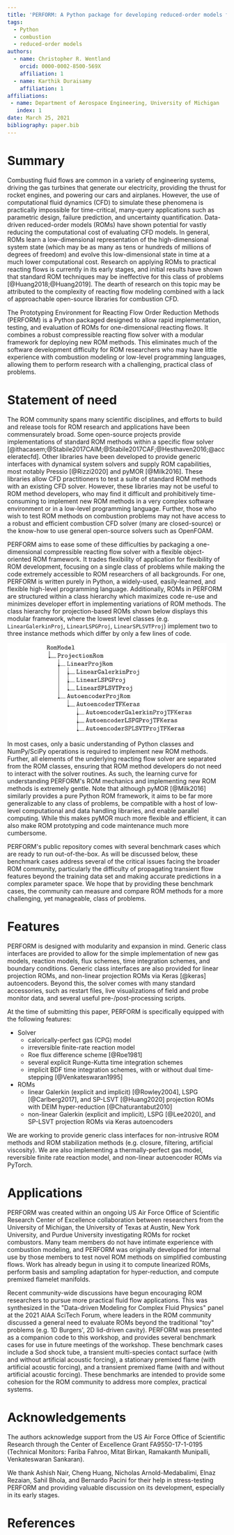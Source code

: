 ```yaml
---
title: 'PERFORM: A Python package for developing reduced-order models for reacting fluid flows'
tags:
  - Python
  - combustion
  - reduced-order models
authors:
  - name: Christopher R. Wentland
    orcid: 0000-0002-8500-569X
    affiliation: 1
  - name: Karthik Duraisamy
    affiliation: 1
affiliations:
 - name: Department of Aerospace Engineering, University of Michigan
   index: 1
date: March 25, 2021
bibliography: paper.bib
---
```


# Summary

Combusting fluid flows are common in a variety of engineering systems, driving the gas turbines that generate our electricity, providing the thrust for rocket engines, and powering our cars and airplanes. However, the use of computational fluid dynamics (CFD) to simulate these phenomena is practically impossible for time-critical, many-query applications such as parametric design, failure prediction, and uncertainty quantification. Data-driven reduced-order models (ROMs) have shown potential for vastly reducing the computational cost of evaluating CFD models. In general, ROMs learn a low-dimensional representation of the high-dimensional system state (which may be as many as tens or hundreds of millions of degrees of freedom) and evolve this low-dimensional state in time at a much lower computational cost. Research on applying ROMs to practical reacting flows is currently in its early stages, and initial results have shown that standard ROM techniques may be ineffective for this class of problems [@Huang2018;@Huang2019]. The dearth of research on this topic may be attributed to the complexity of reacting flow modeling combined with a lack of approachable open-source libraries for combustion CFD.

The Prototyping Environment for Reacting Flow Order Reduction Methods (PERFORM) is a Python packaged designed to allow rapid implementation, testing, and evaluation of ROMs for one-dimensional reacting flows. It combines a robust compressible reacting flow solver with a modular framework for deploying new ROM methods. This eliminates much of the software development difficulty for ROM researchers who may have little experience with combustion modeling or low-level programming languages, allowing them to perform research with a challenging, practical class of problems.

# Statement of need

The ROM community spans many scientific disciplines, and efforts to build and release tools for ROM research and applications have been commensurately broad. Some open-source projects provide implementations of standard ROM methods within a specific flow solver [@ithacasem;@Stabile2017CAIM;@Stabile2017CAF;@Hesthaven2016;@acceleratecfd]. Other libraries have been developed to provide generic interfaces with dynamical system solvers and supply ROM capabilities, most notably Pressio [@Rizzi2020] and pyMOR [@Milk2016]. These libraries allow CFD practitioners to test a suite of standard ROM methods with an existing CFD solver. However, these libraries may not be useful to ROM method developers, who may find it difficult and prohibitively time-consuming to implement new ROM methods in a very complex software environment or in a low-level programming language. Further, those who wish to test ROM methods on combustion problems may not have access to a robust and efficient combustion CFD solver (many are closed-source) or the know-how to use general open-source solvers such as OpenFOAM. 

PERFORM aims to ease some of these difficulties by packaging a one-dimensional compressible reacting flow solver with a flexible object-oriented ROM framework. It trades flexibility of application for flexibility of ROM development, focusing on a single class of problems while making the code extremely accessible to ROM researchers of all backgrounds. For one, PERFORM is written purely in Python, a widely-used, easily-learned, and flexible high-level programming language. Additionally, ROMs in PERFORM are structured within a class hierarchy which maximizes code re-use and minimizes developer effort in implementing variations of ROM methods. The class hierarchy for projection-based ROMs shown below displays this modular framework, where the lowest level classes (e.g. `LinearGalerkinProj`, `LinearLSPGProj`, `LinearSPLSVTProj`) implement two to three instance methods which differ by only a few lines of code. 

![Projection ROM class hierarchy](./proj_rom_class_hierarchy.jpg)

In most cases, only a basic understanding of Python classes and NumPy/SciPy operations is required to implement new ROM methods. Further, all elements of the underlying reacting flow solver are separated from the ROM classes, ensuring that ROM method developers do not need to interact with the solver routines. As such, the learning curve for understanding PERFORM's ROM mechanics and implementing new ROM methods is extremely gentle. Note that although pyMOR [@Milk2016] similarly provides a pure Python ROM framework, it aims to be far more generalizable to any class of problems, be compatible with a host of low-level computational and data handling libraries, and enable parallel computing. While this makes pyMOR much more flexible and efficient, it can also make ROM prototyping and code maintenance much more cumbersome. 

PERFORM's public repository comes with several benchmark cases which are ready to run out-of-the-box. As will be discussed below, these benchmark cases address several of the critical issues facing the broader ROM community, particularly the difficulty of propagating transient flow features beyond the training data set and making accurate predictions in a complex parameter space. We hope that by providing these benchmark cases, the community can measure and compare ROM methods for a more challenging, yet manageable, class of problems.

# Features

PERFORM is designed with modularity and expansion in mind. Generic class interfaces are provided to allow for the simple implementation of new gas models, reaction models, flux schemes, time integration schemes, and boundary conditions. Generic class interfaces are also provided for linear projection ROMs, and non-linear projection ROMs via Keras [@keras] autoencoders. Beyond this, the solver comes with many standard accessories, such as restart files, live visualizations of field and probe monitor data, and several useful pre-/post-processing scripts.

At the time of submitting this paper, PERFORM is specifically equipped with the following features:

- Solver
  - calorically-perfect gas (CPG) model
  - irreversible finite-rate reaction model
  - Roe flux difference scheme [@Roe1981]
  - several explicit Runge-Kutta time integration schemes
  - implicit BDF time integration schemes, with or without dual time-stepping [@Venkateswaran1995]
- ROMs
  - linear Galerkin (explicit and implicit) [@Rowley2004], LSPG [@Carlberg2017], and SP-LSVT [@Huang2020] projection ROMs with DEIM hyper-reduction [@Chaturantabut2010]
  - non-linear Galerkin (explicit and implicit), LSPG [@Lee2020], and SP-LSVT projection ROMs via Keras autoencoders

We are working to provide generic class interfaces for non-intrusive ROM methods and ROM stabilization methods (e.g. closure, filtering, artificial viscosity). We are also implementing a thermally-perfect gas model, reversible finite rate reaction model, and non-linear autoencoder ROMs via PyTorch.

# Applications

PERFORM was created within an ongoing US Air Force Office of Scientific Research Center of Excellence collaboration between researchers from the University of Michigan, the University of Texas at Austin, New York University, and Purdue University investigating ROMs for rocket combustors. Many team members do not have intimate experience with combustion modeling, and PERFORM was originally developed for internal use by those members to test novel ROM methods on simplified combusting flows. Work has already begun in using it to compute linearized ROMs, perform basis and sampling adaptation for hyper-reduction, and compute premixed flamelet manifolds.

Recent community-wide discussions have begun encouraging ROM researchers to pursue more practical fluid flow applications. This was synthesized in the "Data-driven Modeling for Complex Fluid Physics" panel at the 2021 AIAA SciTech Forum, where leaders in the ROM community discussed a general need to evaluate ROMs beyond the traditional "toy" problems (e.g. 1D Burgers', 2D lid-driven cavity). PERFORM was presented as a companion code to this workshop, and provides several benchmark cases for use in future meetings of the workshop. These benchmark cases include a Sod shock tube, a transient multi-species contact surface (with and without artificial acoustic forcing), a stationary premixed flame (with artificial acoustic forcing), and a transient premixed flame (with and without artificial acoustic forcing). These benchmarks are intended to provide some cohesion for the ROM community to address more complex, practical systems.

# Acknowledgements

The authors acknowledge support from the US Air Force Office of Scientific Research through the Center of Excellence Grant FA9550-17-1-0195 (Technical Monitors: Fariba Fahroo, Mitat Birkan, Ramakanth Munipalli, Venkateswaran Sankaran).

We thank Ashish Nair, Cheng Huang, Nicholas Arnold-Medabalimi, Elnaz Rezaian, Sahil Bhola, and Bernardo Pacini for their help in stress-testing PERFORM and providing valuable discussion on its development, especially in its early stages.

# References